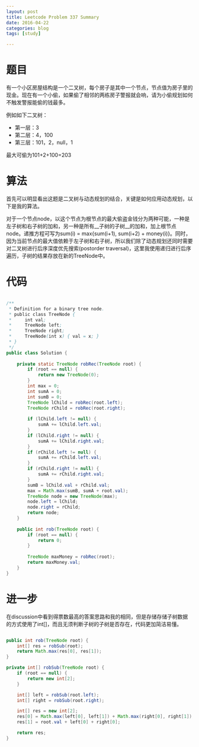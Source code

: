 ```yaml
---
layout: post
title: Leetcode Problem 337 Summary
date: 2016-04-22
categories: blog
tags: [study]

---
```


# 题目

有一个小区房屋结构是一个二叉树，每个房子是其中一个节点，节点值为房子里的现金。现在有一个小偷，如果偷了相邻的两栋房子警报就会响，请为小偷规划如何不触发警报能偷的钱最多。

例如如下二叉树：

* 第一层：3
* 第二层：4，100
* 第三层：101，2，null，1

最大可偷为101+2+100=203


# 算法

首先可以明显看出这题是二叉树与动态规划的结合，关键是如何应用动态规划，以下是我的算法。

对于一个节点node，以这个节点为根节点的最大偷盗金钱分为两种可能，一种是左子树和右子树的加和，另一种是所有__子树的子树__的加和，加上根节点node。递推方程可写为sum(i) = max{sum(i+1), sum(i+2) + money(i)}。同时，因为当前节点的最大值依赖于左子树和右子树，所以我们除了动态规划还同时需要对二叉树进行后序深度优先搜索(postorder traversal)，这里我使用递归进行后序遍历，子树的结果存放在新的TreeNode中。

# 代码

```java

/**
 * Definition for a binary tree node.
 * public class TreeNode {
 *     int val;
 *     TreeNode left;
 *     TreeNode right;
 *     TreeNode(int x) { val = x; }
 * }
 */
public class Solution {
    
    private static TreeNode robRec(TreeNode root) {
        if (root == null) {
            return new TreeNode(0);
        }
        int max = 0;
        int sumA = 0;
        int sumB = 0;
        TreeNode lChild = robRec(root.left);
        TreeNode rChild = robRec(root.right);
                        
        if (lChild.left != null) {
            sumA += lChild.left.val;
        }
        if (lChild.right != null) {
            sumA += lChild.right.val;
        }
        if (rChild.left != null) {
            sumA += rChild.left.val;
        }
        if (rChild.right != null) {
            sumA += rChild.right.val;
        }
        sumB = lChild.val + rChild.val;
        max = Math.max(sumB, sumA + root.val);
        TreeNode node = new TreeNode(max);
        node.left = lChild;
        node.right = rChild;
        return node;
    }
    
    public int rob(TreeNode root) {
        if (root == null) {
            return 0;
        }
        
        TreeNode maxMoney = robRec(root);
        return maxMoney.val;
    }
}

```

# 进一步

在discussion中看到得票数最高的答案思路和我的相同，但是存储存储子树数据的方式使用了int[]，而且无须判断子树的子树是否存在，代码更加简洁易懂。

```java

public int rob(TreeNode root) {
    int[] res = robSub(root);
    return Math.max(res[0], res[1]);
}

private int[] robSub(TreeNode root) {
    if (root == null) {
        return new int[2];
    }

    int[] left = robSub(root.left);
    int[] right = robSub(root.right);

    int[] res = new int[2];
    res[0] = Math.max(left[0], left[1]) + Math.max(right[0], right[1]);
    res[1] = root.val + left[0] + right[0];

    return res;
}

```
